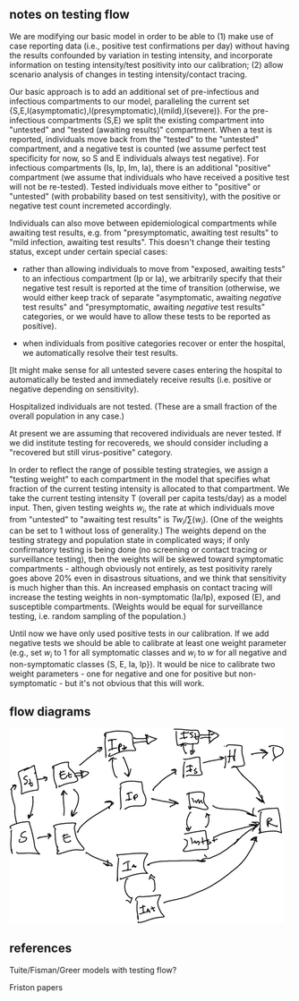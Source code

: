 ## notes on testing flow

We are modifying our basic model in order to be able to (1) make use of case reporting data (i.e., positive test confirmations per day) without having the results confounded by variation in testing intensity, and incorporate information on testing intensity/test positivity into our calibration; (2) allow scenario analysis of changes in testing intensity/contact tracing.

Our basic approach is to add an additional set of pre-infectious and infectious compartments to our model, paralleling the current set {S,E,I(asymptomatic),I(presymptomatic),I(mild),I(severe)}. For the pre-infectious compartments (S,E) we split the existing compartment into "untested" and "tested (awaiting results)" compartment. When a test is reported, individuals move back from the "tested" to the "untested" compartment, and a negative test is counted (we assume perfect test specificity for now, so S and E individuals always test negative). For infectious compartments (Is, Ip, Im, Ia), there is an additional "positive" compartment (we assume that individuals who have received a positive test will not be re-tested). Tested individuals move either to "positive" or "untested" (with probability based on test sensitivity), with the positive or negative test count incremeted accordingly.

  Individuals can also move between epidemiological compartments while awaiting test results, e.g. from "presymptomatic, awaiting test results" to "mild infection, awaiting test results".  This doesn't change their testing status, except under certain special cases:

* rather than allowing individuals to move from "exposed, awaiting tests" to an infectious compartment (Ip or Ia), we arbitrarily specify that their negative test result is reported at the time of transition (otherwise, we would either keep track of separate "asymptomatic, awaiting *negative* test results" and "presymptomatic, awaiting *negative* test results" categories, or we would have to allow these tests to be reported as positive).

* when individuals from positive categories recover or enter the hospital, we automatically resolve their test results. 

[It might make sense for all untested severe cases entering the hospital to automatically be tested and immediately receive results (i.e. positive or negative depending on sensitivity).

Hospitalized individuals are not tested. (These are a small fraction of the overall population in any case.)

At present we are assuming that recovered individuals are never tested. If we did institute testing for recovereds, we should consider including a "recovered but still virus-positive" category.

In order to reflect the range of possible testing strategies, we assign a "testing weight" to each compartment in the model that specifies what fraction of the current testing intensity is allocated to that compartment.  We take the current testing intensity T (overall per capita tests/day) as a model input. Then, given testing weights $w_i$, the rate at which individuals move from "untested" to "awaiting test results" is $T w_i/\sum(w_i)$.  (One of the weights can be set to 1 without loss of generality.) The weights depend on the testing strategy and population state in complicated ways; if only confirmatory testing is being done (no screening or contact tracing or surveillance testing), then the weights will be skewed toward symptomatic compartments - although obviously not entirely, as test positivity rarely goes above 20% even in disastrous situations, and we think that sensitivity is much higher than this. An increased emphasis on contact tracing will increase the testing weights in non-symptomatic (Ia/Ip), exposed (E), and susceptible compartments. (Weights would be equal for surveillance testing, i.e. random sampling of the population.)

Until now we have only used positive tests in our calibration. If we add negative tests we should be able to calibrate at least one weight parameter (e.g., set $w_i$ to 1 for all symptomatic classes and $w_i$ to $w$ for all negative and non-symptomatic classes {S, E, Ia, Ip}). It would be nice to calibrate two weight parameters - one for negative and one for positive but non-symptomatic - but it's not obvious that this will work.

## flow diagrams

![](../inst/pix/testing_flow.png)

## references

Tuite/Fisman/Greer models with testing flow?

Friston papers
